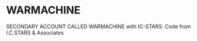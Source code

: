 # WARMACHINE
SECONDARY ACCOUNT CALLED WARMACHINE with IC-STARS: Code from I.C.STARS &amp; Associates

